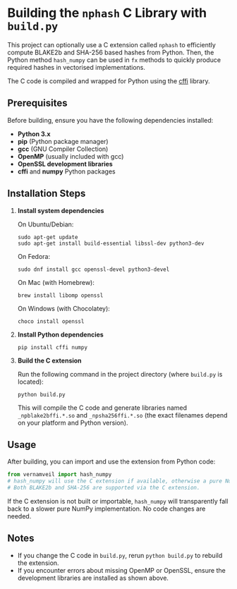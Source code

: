 # Building the `nphash` C Library with `build.py`

This project can optionally use a C extension called `nphash` to efficiently compute BLAKE2b and SHA-256 based hashes from Python. Then, the Python method `hash_numpy` can be used in `fx` methods to quickly produce required hashes in vectorised implementations. 

The C code is compiled and wrapped for Python using the [cffi](https://cffi.readthedocs.io/en/latest/) library.

## Prerequisites

Before building, ensure you have the following dependencies installed:

- **Python 3.x**
- **pip** (Python package manager)
- **gcc** (GNU Compiler Collection)
- **OpenMP** (usually included with gcc)
- **OpenSSL development libraries**
- **cffi** and **numpy** Python packages

## Installation Steps

1. **Install system dependencies**

   On Ubuntu/Debian:  
   ```
   sudo apt-get update
   sudo apt-get install build-essential libssl-dev python3-dev
   ```

   On Fedora:  
   ```
   sudo dnf install gcc openssl-devel python3-devel
   ```

   On Mac (with Homebrew):
   ```
   brew install libomp openssl
   ```
   
   On Windows (with Chocolatey):
   ```
   choco install openssl
   ```

2. **Install Python dependencies**

   ```
   pip install cffi numpy
   ```

3. **Build the C extension**

   Run the following command in the project directory (where `build.py` is located):

   ```
   python build.py
   ```

   This will compile the C code and generate libraries named `_npblake2bffi.*.so` and `_npsha256ffi.*.so` (the exact filenames depend on your platform and Python version).

## Usage

After building, you can import and use the extension from Python code:

```python
from vernamveil import hash_numpy
# hash_numpy will use the C extension if available, otherwise a pure NumPy fallback.
# Both BLAKE2b and SHA-256 are supported via the C extension.
```

If the C extension is not built or importable, `hash_numpy` will transparently fall back to a slower pure NumPy implementation. No code changes are needed.

## Notes

- If you change the C code in `build.py`, rerun `python build.py` to rebuild the extension.
- If you encounter errors about missing OpenMP or OpenSSL, ensure the development libraries are installed as shown above.
